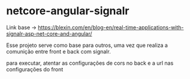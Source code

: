 # netcore-angular-signalr

Link base -> https://blexin.com/en/blog-en/real-time-applications-with-signalr-asp-net-core-and-angular/

Esse projeto serve como base para outros, uma vez que realiza a comunição entre front e back com signalr. 

para executar, atentar as configurações de cors no back e a url nas configurações do front
